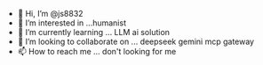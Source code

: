 - 👋 Hi, I’m @js8832
- 👀 I’m interested in ...humanist
- 🌱 I’m currently learning ... LLM ai solution
- 💞️ I’m looking to collaborate on ... deepseek gemini  mcp gateway
- 📫 How to reach me ... don't looking for me 

<!---
js8832/js8832 is a ✨ special ✨ repository because its `README.md` (this file) appears on your GitHub profile.
You can click the Preview link to take a look at your changes.
--->
